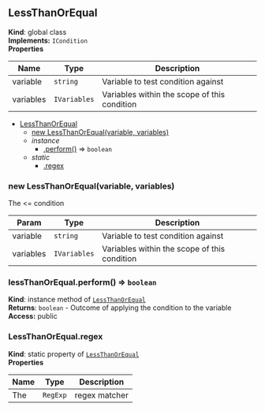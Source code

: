 <a name="LessThanOrEqual"></a>
## LessThanOrEqual
**Kind**: global class  
**Implements:** <code>ICondition</code>  
**Properties**

| Name | Type | Description |
| --- | --- | --- |
| variable | <code>string</code> | Variable to test condition against |
| variables | <code>IVariables</code> | Variables within the scope of this condition |


* [LessThanOrEqual](#LessThanOrEqual)
  * [new LessThanOrEqual(variable, variables)](#new_LessThanOrEqual_new)
  * _instance_
    * [.perform()](#LessThanOrEqual+perform) ⇒ <code>boolean</code>
  * _static_
    * [.regex](#LessThanOrEqual.regex)

<a name="new_LessThanOrEqual_new"></a>
### new LessThanOrEqual(variable, variables)
The <= condition


| Param | Type | Description |
| --- | --- | --- |
| variable | <code>string</code> | Variable to test condition against |
| variables | <code>IVariables</code> | Variables within the scope of this condition |

<a name="LessThanOrEqual+perform"></a>
### lessThanOrEqual.perform() ⇒ <code>boolean</code>
**Kind**: instance method of <code>[LessThanOrEqual](#LessThanOrEqual)</code>  
**Returns**: <code>boolean</code> - Outcome of applying the condition to the variable  
**Access:** public  
<a name="LessThanOrEqual.regex"></a>
### LessThanOrEqual.regex
**Kind**: static property of <code>[LessThanOrEqual](#LessThanOrEqual)</code>  
**Properties**

| Name | Type | Description |
| --- | --- | --- |
| The | <code>RegExp</code> | regex matcher |

